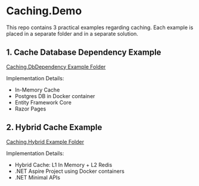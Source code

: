 # Caching.Demo

This repo contains 3 practical examples regarding caching. Each example is placed in a separate folder and in a separate solution.





## 1. Cache Database Dependency Example

[Caching.DbDependency Example Folder](src/Caching.DbDependency/)

Implementation Details:

* In-Memory Cache
* Postgres DB in Docker container
* Entity Framework Core
* Razor Pages





## 2. Hybrid Cache Example

[Caching.Hybrid Example Folder](src/Caching.Hybrid/)

Implementation Details:

* Hybrid Cache: L1 In Memory + L2 Redis
* .NET Aspire Project using Docker containers
* .NET Minimal APIs

